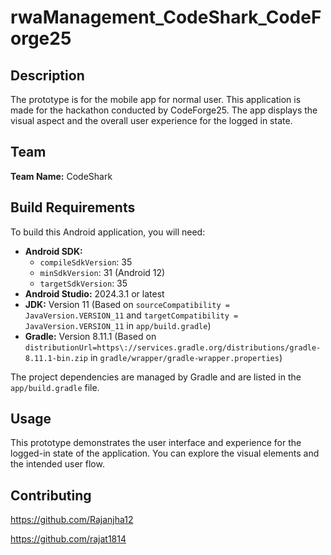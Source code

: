 # rwaManagement_CodeShark_CodeForge25

## Description

The prototype is for the mobile app for normal user. This application is made for the hackathon conducted by CodeForge25. The app displays the visual aspect and the overall user experience for the logged in state.

## Team

**Team Name:** CodeShark

## Build Requirements

To build this Android application, you will need:

* **Android SDK:**
    * `compileSdkVersion`: 35
    * `minSdkVersion`: 31 (Android 12)
    * `targetSdkVersion`: 35
* **Android Studio:**  2024.3.1 or latest
* **JDK:** Version 11 (Based on `sourceCompatibility = JavaVersion.VERSION_11` and `targetCompatibility = JavaVersion.VERSION_11` in `app/build.gradle`)
* **Gradle:** Version 8.11.1 (Based on `distributionUrl=https\://services.gradle.org/distributions/gradle-8.11.1-bin.zip` in `gradle/wrapper/gradle-wrapper.properties`)

The project dependencies are managed by Gradle and are listed in the `app/build.gradle` file.

## Usage

This prototype demonstrates the user interface and experience for the logged-in state of the application. You can explore the visual elements and the intended user flow.

## Contributing

https://github.com/Rajanjha12 

https://github.com/rajat1814
